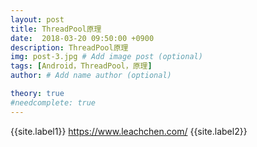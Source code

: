 ```yaml
---
layout: post
title: ThreadPool原理
date:  2018-03-20 09:50:00 +0900
description: ThreadPool原理
img: post-3.jpg # Add image post (optional)
tags: [Android，ThreadPool，原理]
author: # Add name author (optional)

theory: true
#needcomplete: true
---
```


{{site.label1}} <a href="https://www.leachchen.com/" target="\_blank">https://www.leachchen.com/</a> {{site.label2}}
